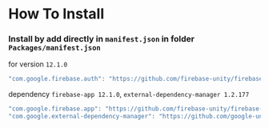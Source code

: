 # How To Install

### Install by add directly in `manifest.json` in folder `Packages/manifest.json`


for version `12.1.0`
```csharp
"com.google.firebase.auth": "https://github.com/firebase-unity/firebase-auth.git#12.1.0",
```


dependency `firebase-app 12.1.0`, `external-dependency-manager 1.2.177`
```csharp
"com.google.firebase.app": "https://github.com/firebase-unity/firebase-app.git#12.1.0",
"com.google.external-dependency-manager": "https://github.com/google-unity/external-dependency-manager.git#1.2.177",
```

